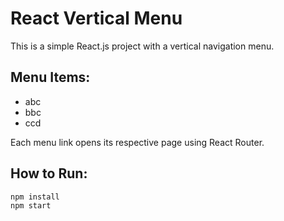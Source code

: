 # React Vertical Menu

This is a simple React.js project with a vertical navigation menu.

## Menu Items:
- abc
- bbc
- ccd

Each menu link opens its respective page using React Router.

## How to Run:
```bash
npm install
npm start
